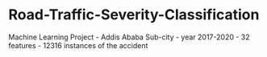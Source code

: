 # Road-Traffic-Severity-Classification
Machine Learning Project - Addis Ababa Sub-city - year 2017-2020 - 32 features - 12316 instances of the accident
